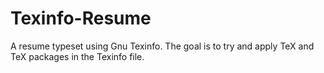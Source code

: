 # Texinfo-Resume
A resume typeset using Gnu Texinfo. The goal is to try and apply TeX and TeX packages in the Texinfo file.
